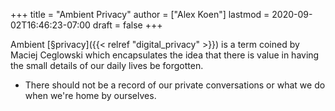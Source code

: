 +++
title = "Ambient Privacy"
author = ["Alex Koen"]
lastmod = 2020-09-02T16:46:23-07:00
draft = false
+++

Ambient [§privacy]({{< relref "digital_privacy" >}}) is a term coined by Maciej Ceglowski which encapsulates the idea that there is value in having the small details of our daily lives be forgotten.

-   There should not be a record of our private conversations or what we do when we're home by ourselves.
